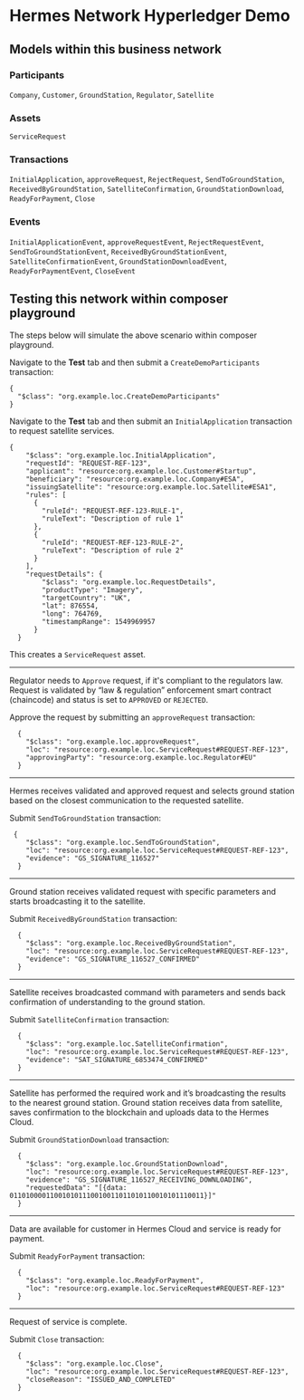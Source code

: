 # Hermes Network Hyperledger Demo

## Models within this business network

### Participants
`Company`, `Customer`, `GroundStation`, `Regulator`, `Satellite`

### Assets
`ServiceRequest`

### Transactions
`InitialApplication`, `approveRequest`, `RejectRequest`, `SendToGroundStation`, `ReceivedByGroundStation`, `SatelliteConfirmation`, `GroundStationDownload`, `ReadyForPayment`, `Close`

### Events
`InitialApplicationEvent`, `approveRequestEvent`, `RejectRequestEvent`, `SendToGroundStationEvent`, `ReceivedByGroundStationEvent`, `SatelliteConfirmationEvent`, `GroundStationDownloadEvent`, `ReadyForPaymentEvent`, `CloseEvent`

## Testing this network within composer playground
The steps below will simulate the above scenario within composer playground.

Navigate to the **Test** tab and then submit a `CreateDemoParticipants` transaction:

```
{
  "$class": "org.example.loc.CreateDemoParticipants"
}
```

Navigate to the **Test** tab and then submit an `InitialApplication` transaction to request satellite services. 

```
{
    "$class": "org.example.loc.InitialApplication",
    "requestId": "REQUEST-REF-123",
    "applicant": "resource:org.example.loc.Customer#Startup",
    "beneficiary": "resource:org.example.loc.Company#ESA",
    "issuingSatellite": "resource:org.example.loc.Satellite#ESA1",
    "rules": [
      {
        "ruleId": "REQUEST-REF-123-RULE-1",
        "ruleText": "Description of rule 1"
      },
      {
        "ruleId": "REQUEST-REF-123-RULE-2",
        "ruleText": "Description of rule 2"
      }
    ],
    "requestDetails": {
        "$class": "org.example.loc.RequestDetails",
        "productType": "Imagery",
        "targetCountry": "UK",
        "lat": 876554,
        "long": 764769,
        "timestampRange": 1549969957
      }
  }
```

This creates a `ServiceRequest` asset.

---

Regulator needs to `Approve` request, if it's compliant to the regulators law. Request is validated by “law & regulation” enforcement smart contract (chaincode) and status is set to `APPROVED` or `REJECTED`.

Approve the request by submitting an `approveRequest` transaction: 
```
  {
    "$class": "org.example.loc.approveRequest",
    "loc": "resource:org.example.loc.ServiceRequest#REQUEST-REF-123",
    "approvingParty": "resource:org.example.loc.Regulator#EU"
  }
```
---

Hermes receives validated and approved request and selects ground station based on the closest communication to the requested satellite.

Submit `SendToGroundStation` transaction:
```
 {
    "$class": "org.example.loc.SendToGroundStation",
    "loc": "resource:org.example.loc.ServiceRequest#REQUEST-REF-123",
    "evidence": "GS_SIGNATURE_116527"
  }
```
---

Ground station receives validated request with specific parameters and starts broadcasting it to the satellite.

Submit `ReceivedByGroundStation` transaction:
```
  {
    "$class": "org.example.loc.ReceivedByGroundStation",
    "loc": "resource:org.example.loc.ServiceRequest#REQUEST-REF-123",
    "evidence": "GS_SIGNATURE_116527_CONFIRMED"
  }
```
---

Satellite receives broadcasted command with parameters and sends back confirmation of understanding to the ground station.

Submit `SatelliteConfirmation` transaction:
```
  {
    "$class": "org.example.loc.SatelliteConfirmation",
    "loc": "resource:org.example.loc.ServiceRequest#REQUEST-REF-123",
    "evidence": "SAT_SIGNATURE_6853474_CONFIRMED"
  }
```
---

Satellite has performed the required work and it’s broadcasting the results to the nearest ground station. Ground station receives data from satellite, saves confirmation to the blockchain and uploads data to the Hermes Cloud.


Submit `GroundStationDownload` transaction:
```
  {
    "$class": "org.example.loc.GroundStationDownload",
    "loc": "resource:org.example.loc.ServiceRequest#REQUEST-REF-123",
    "evidence": "GS_SIGNATURE_116527_RECEIVING_DOWNLOADING",
    "requestedData": "[{data: 011010000110010101110010011011010110010101110011}]"
  }
```
---

Data are available for customer in Hermes Cloud and service is ready for payment.

Submit `ReadyForPayment` transaction:
```
  {
    "$class": "org.example.loc.ReadyForPayment",
    "loc": "resource:org.example.loc.ServiceRequest#REQUEST-REF-123"
  }
```
---

Request of service is complete.

Submit `Close` transaction:
```
  {
    "$class": "org.example.loc.Close",
    "loc": "resource:org.example.loc.ServiceRequest#REQUEST-REF-123",
    "closeReason": "ISSUED_AND_COMPLETED"
  }
```
